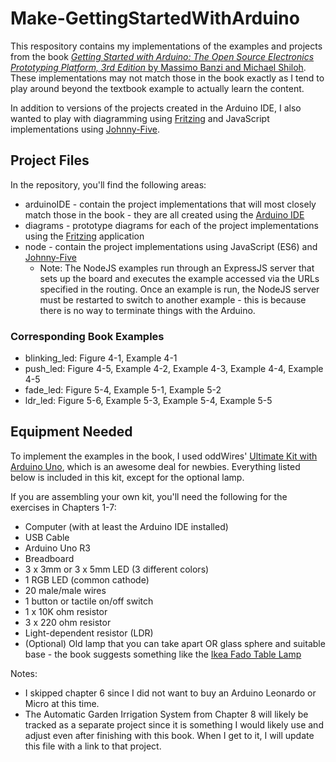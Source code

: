 # Make-GettingStartedWithArduino
This respository contains my implementations of the examples and projects from the book [*Getting Started with Arduino: The Open Source Electronics Prototyping Platform, 3rd Edition* by Massimo Banzi and Michael Shiloh](http://www.amazon.com/Getting-Started-Arduino-Electronics-Prototyping/dp/1449363334). These implementations may not match those in the book exactly as I tend to play around beyond the textbook example to actually learn the content.

In addition to versions of the projects created in the Arduino IDE, I also wanted to play with diagramming using [Fritzing](http://fritzing.org/home/) and JavaScript implementations using [Johnny-Five](http://johnny-five.io/).


## Project Files
In the repository, you'll find the following areas:
* arduinoIDE - contain the project implementations that will most closely match those in the book - they are all created using the [Arduino IDE](https://www.arduino.cc/en/Main/Software)
* diagrams - prototype diagrams for each of the project implementations using the [Fritzing](http://fritzing.org/home/) application
* node - contain the project implementations using JavaScript (ES6) and [Johnny-Five](http://johnny-five.io/)
  * Note: The NodeJS examples run through an ExpressJS server that sets up the board and executes the example accessed via the URLs specified in the routing. Once an example is run, the NodeJS server must be restarted to switch to another example - this is because there is no way to terminate things with the Arduino.

### Corresponding Book Examples
* blinking_led: Figure 4-1, Example 4-1
* push_led: Figure 4-5, Example 4-2, Example 4-3, Example 4-4, Example 4-5
* fade_led: Figure 5-4, Example 5-1, Example 5-2
* ldr_led: Figure 5-6, Example 5-3, Example 5-4, Example 5-5


## Equipment Needed
To implement the examples in the book, I used oddWires' [Ultimate Kit with Arduino Uno](http://www.oddwires.com/the-ultimate-arduino-kit/), which is an awesome deal for newbies. Everything listed below is included in this kit, except for the optional lamp.

If you are assembling your own kit, you'll need the following for the exercises in Chapters 1-7:
* Computer (with at least the Arduino IDE installed)
* USB Cable
* Arduino Uno R3
* Breadboard
* 3 x 3mm or 3 x 5mm LED (3 different colors)
* 1 RGB LED (common cathode)
* 20 male/male wires
* 1 button or tactile on/off switch
* 1 x 10K ohm resistor
* 3 x 220 ohm resistor
* Light-dependent resistor (LDR)
* (Optional) Old lamp that you can take apart OR glass sphere and suitable base - the book suggests something like the [Ikea Fado Table Lamp](http://www.ikea.com/us/en/catalog/products/70096377/)

Notes: 
* I skipped chapter 6 since I did not want to buy an Arduino Leonardo or Micro at this time.
* The Automatic Garden Irrigation System from Chapter 8 will likely be tracked as a separate project since it is something I would likely use and adjust even after finishing with this book. When I get to it, I will update this file with a link to that project.


